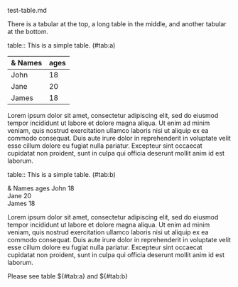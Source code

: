 test-table.md

There is a tabular at the top, a long table in the middle, and
another tabular at the bottom.

table:: This is a simple table.
(#tab:a)
  
& Names|ages
  -----|----
  John |18  
  Jane |20  
  James|18  

Lorem ipsum dolor sit amet, consectetur adipiscing elit, sed do
eiusmod tempor incididunt ut labore et dolore magna aliqua. Ut enim ad
minim veniam, quis nostrud exercitation ullamco laboris nisi ut
aliquip ex ea commodo consequat. Duis aute irure dolor in
reprehenderit in voluptate velit esse cillum dolore eu fugiat nulla
pariatur. Excepteur sint occaecat cupidatat non proident, sunt in
culpa qui officia deserunt mollit anim id est laborum.

table:: This is a simple table.
(#tab:b)
  
& Names ages
  John  18  
  Jane  20  
  James 18  

Lorem ipsum dolor sit amet, consectetur adipiscing elit, sed do
eiusmod tempor incididunt ut labore et dolore magna aliqua. Ut enim ad
minim veniam, quis nostrud exercitation ullamco laboris nisi ut
aliquip ex ea commodo consequat. Duis aute irure dolor in
reprehenderit in voluptate velit esse cillum dolore eu fugiat nulla
pariatur. Excepteur sint occaecat cupidatat non proident, sunt in
culpa qui officia deserunt mollit anim id est laborum.

Please see table ${#tab:a} and ${#tab:b}
